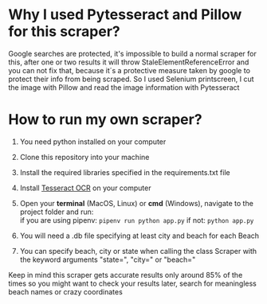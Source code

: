 
# Why I used Pytesseract and Pillow for this scraper?

Google searches are protected, it's impossible to build a normal scraper for this, after one or two results it will throw StaleElementReferenceError and you can not fix that, because it´s a protective measure taken by google to protect their info from being scraped. So I used Selenium printscreen, I cut the image with Pillow and read the image information with Pytesseract

# How to run my own scraper?

1. You need python installed on your computer  
2. Clone this repository into your machine  
3. Install the required libraries specified in the requirements.txt file
4. Install [Tesseract OCR](https://github.com/tesseract-ocr/tesseract) on your computer    
5. Open your **terminal** (MacOS, Linux) or **cmd** (Windows), navigate to the project folder and run:  
if you are using pipenv: `pipenv run python app.py` 
if not: `python app.py`
6. You will need a .db file specifying at least city and beach for each Beach 

7. You can specify beach, city or state when calling the class Scraper with the keyword arguments "state=", "city=" or "beach="  
  
Keep in mind this scraper gets accurate results only around 85% of the times so you might want to check your results later, search for meaningless beach names or crazy 
coordinates    

